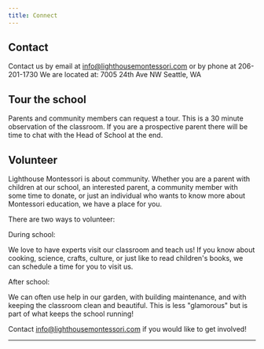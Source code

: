 ```yaml
---
title: Connect
---
```


<a name="contact"></a>

Contact
-------

Contact us by email at info@lighthousemontessori.com or by phone at 206-201-1730
We are located at: 7005 24th Ave NW Seattle, WA

<a name="tour"></a>

Tour the school
---------------

Parents and community members can request a tour. This is a 30 minute observation of the classroom. If you are a prospective parent there will be time to chat with the Head of School at the end.

<a name="volunteer"></a>

Volunteer
---------

Lighthouse Montessori is about community. Whether you are a parent with children at our school, an interested parent, a community member with some time to donate, or just an individual who wants to know more about Montessori education, we have a place for you.

There are two ways to volunteer:

During school:

We love to have experts visit our classroom and teach us! If you know about cooking, science, crafts, culture, or just like to read children's books, we can schedule a time for you to visit us.

After school:

We can often use help in our garden, with building maintenance, and with keeping the classroom clean and beautiful. This is less "glamorous" but is part of what keeps the school running!

Contact info@lighthousemontessori.com if you would like to get involved!

------------------------------------------------------------------------
